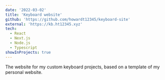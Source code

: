 ```yaml
---
date: '2022-03-02'
title: 'Keyboard website'
github: 'https://github.com/howardt12345/keyboard-site'
external: 'https://kb.ht12345.xyz'
tech:
  - React
  - Next.js
  - Node.js
  - Typescript
showInProjects: true
---
```


The website for my custom keyboard projects, based on a template of my personal website.
